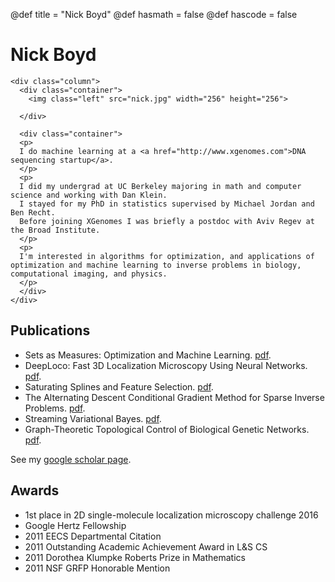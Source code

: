 @def title = "Nick Boyd"
@def hasmath = false
@def hascode = false
<!-- Note: by default hasmath == true and hascode == false. You can change this in
the config file by setting hasmath = false for instance and just setting it to true
where appropriate -->

# Nick Boyd

~~~
<div class="column">
  <div class="container">
    <img class="left" src="nick.jpg" width="256" height="256">

  </div>

  <div class="container">
  <p>
  I do machine learning at a <a href="http://www.xgenomes.com">DNA sequencing startup</a>.
  </p>
  <p>
  I did my undergrad at UC Berkeley majoring in math and computer science and working with Dan Klein.
  I stayed for my PhD in statistics supervised by Michael Jordan and Ben Recht.
  Before joining XGenomes I was briefly a postdoc with Aviv Regev at the Broad Institute.
  </p>
  <p>
  I'm interested in algorithms for optimization, and applications of optimization and machine learning to inverse problems in biology, computational imaging, and physics.
  </p>
  </div>
</div>
~~~

## Publications


* Sets as Measures: Optimization and Machine Learning. [pdf](thesis.pdf).
* DeepLoco: Fast 3D Localization Microscopy Using Neural Networks. [pdf](https://www.biorxiv.org/content/10.1101/267096v*full.pdf).
* Saturating Splines and Feature Selection. [pdf](http://jmlr.csail.mit.edu/papers/volume18/17-178/17-178.pdf).
* The Alternating Descent Conditional Gradient Method for Sparse Inverse Problems. [pdf](adcg.pdf).
* Streaming Variational Bayes. [pdf](SVB.pdf).
* Graph-Theoretic Topological Control of Biological Genetic Networks. [pdf](topo.pdf).

See my [google scholar page](https://scholar.google.com/citations?hl=en&user=4C4GOhYAAAAJ&view_op=list_works&sortby=pubdate).

## Awards
* 1st place in 2D single-molecule localization microscopy challenge 2016
* Google Hertz Fellowship
* 2011 EECS Departmental Citation
* 2011 Outstanding Academic Achievement Award in L&S CS
* 2011 Dorothea Klumpke Roberts Prize in Mathematics
* 2011 NSF GRFP Honorable Mention

